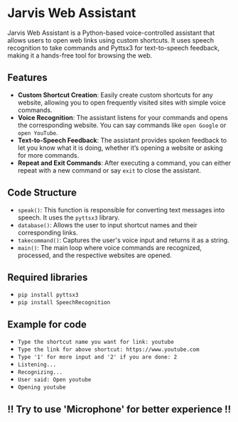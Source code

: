 # Jarvis Web Assistant

Jarvis Web Assistant is a Python-based voice-controlled assistant that allows users to open web links using custom shortcuts. It uses speech recognition to take commands and Pyttsx3 for text-to-speech feedback, making it a hands-free tool for browsing the web.

## Features
- **Custom Shortcut Creation**: Easily create custom shortcuts for any website, allowing you to open frequently visited sites with simple voice commands.
- **Voice Recognition**: The assistant listens for your commands and opens the corresponding website. You can say commands like `open Google` or `open YouTube`.
- **Text-to-Speech Feedback**: The assistant provides spoken feedback to let you know what it is doing, whether it’s opening a website or asking for more commands.
- **Repeat and Exit Commands**: After executing a command, you can either repeat with a new command or say `exit` to close the assistant.

## Code Structure
- `speak()`: This function is responsible for converting text messages into speech. It uses the `pyttsx3` library.
- `database()`: Allows the user to input shortcut names and their corresponding links.
- `takecommand()`: Captures the user's voice input and returns it as a string.
- `main()`: The main loop where voice commands are recognized, processed, and the respective websites are opened.


## Required libraries
- `pip install pyttsx3`
- `pip install SpeechRecognition`
## Example for code
- `Type the shortcut name you want for link: youtube`
- `Type the link for above shortcut: https://www.youtube.com`
- `Type '1' for more input and '2' if you are done: 2`
- `Listening...`
- `Recognizing...`
- `User said: Open youtube`
- `Opening youtube`

## !! Try to use 'Microphone' for better experience !!



